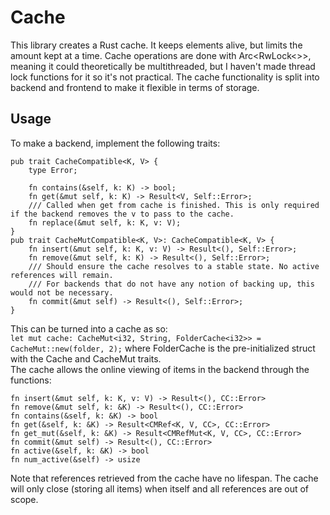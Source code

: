 # Cache
This library creates a Rust cache. It keeps elements alive, but limits the amount kept at a time. Cache operations are done with Arc<RwLock<>>, meaning it could theoretically be multithreaded, but I haven't made thread lock functions for it so it's not practical. The cache functionality is split into backend and frontend to make it flexible in terms of storage.
## Usage
To make a backend, implement the following traits:  
```
pub trait CacheCompatible<K, V> {
    type Error;

    fn contains(&self, k: K) -> bool;
    fn get(&mut self, k: K) -> Result<V, Self::Error>;
    /// Called when get from cache is finished. This is only required if the backend removes the v to pass to the cache.
    fn replace(&mut self, k: K, v: V);
}
pub trait CacheMutCompatible<K, V>: CacheCompatible<K, V> {
    fn insert(&mut self, k: K, v: V) -> Result<(), Self::Error>;
    fn remove(&mut self, k: K) -> Result<(), Self::Error>;
    /// Should ensure the cache resolves to a stable state. No active references will remain.
    /// For backends that do not have any notion of backing up, this would not be necessary.
    fn commit(&mut self) -> Result<(), Self::Error>;
}
```
This can be turned into a cache as so:  
`let mut cache: CacheMut<i32, String, FolderCache<i32>> = CacheMut::new(folder, 2);`
where FolderCache<V> is the pre-initialized struct with the Cache and CacheMut traits.  
The cache allows the online viewing of items in the backend through the functions:  
```
fn insert(&mut self, k: K, v: V) -> Result<(), CC::Error>
fn remove(&mut self, k: &K) -> Result<(), CC::Error>
fn contains(&self, k: &K) -> bool
fn get(&self, k: &K) -> Result<CMRef<K, V, CC>, CC::Error>
fn get_mut(&self, k: &K) -> Result<CMRefMut<K, V, CC>, CC::Error>
fn commit(&mut self) -> Result<(), CC::Error>
fn active(&self, k: &K) -> bool
fn num_active(&self) -> usize
```
Note that references retrieved from the cache have no lifespan. The cache will only close (storing all items) when itself and all references are out of scope.

